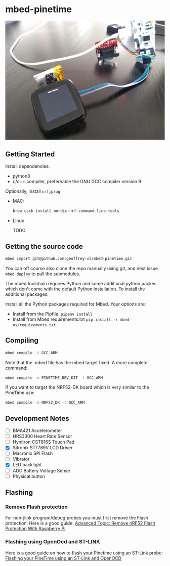 # mbed-pinetime

![Pinetime demo](doc/pictureoritdidnthappen.jpg)

## Getting Started

Install dependencies:

- python3
- c/c++ compiler, prefereable the GNU GCC compiler version 9

Optionally, install `nrfjprog`

- MAC:

    ```bash
    brew cask install nordic-nrf-command-line-tools
    ```

- Linux

    TODO

## Getting the source code

```bash
mbed import git@github.com:geoffrey-vl/mbed-pinetime.git
```

You can off course also clone the repo manually using git, and next issue `mbed deploy`
to pull the submodules.

The mbed toolchain requires Python and some additional python packes which don't come
with the default Python installation. To install the additional packages:

Install all the Python packages required for Mbed. Your options are:

- Install from the Pipfile. `pipenv install`
- Install from Mbed requirements.txt `pip install -r mbed-os/requirements.txt`

## Compiling

```bash
mbed compile -t GCC_ARM
```

Note that the .mbed file has the mbed target fixed.
A more complete command:

```bash
mbed compile -m PINETIME_DEV_KIT -t GCC_ARM
```

If you want to target the NRF52-DK board which is very similar to the PineTime use:

```bash
mbed compile -m NRF52_DK -t GCC_ARM
```

## Development Notes

- [ ] BMA421 Accelerometer
- [ ] HRS3300 Heart Rate Sensor
- [ ] Hynitron CST816S Touch Pad
- [x] Sitronix ST7789V LCD Driver
- [ ] Macronix SPI Flash
- [ ] Vibrator
- [x] LED backlight
- [ ] ADC Battery Voltage Sense
- [ ] Physical button

## Flashing

### Remove Flash protection

For non-jlink program/debug probes you must first remove the Flash protection.
Here is a good guide: [Advanced Topic: Remove nRF52 Flash Protection With Raspberry Pi](https://medium.com/@ly.lee/coding-nrf52-with-rust-and-apache-mynewt-on-visual-studio-code-9521bcba6004).

### Flashing using OpenOcd and ST-LINK

Here is a good guide on how to flash your Pinetime using an ST-Link probe: 
[Flashing your PineTime using an ST-Link and OpenOCD]([https://link](https://dev.to/aaronc81/flashing-your-pinetime-using-an-st-link-and-openocd-54dd))

